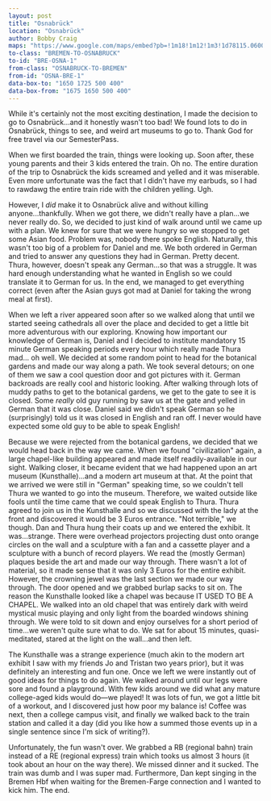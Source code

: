 ```yaml
---
layout: post
title: "Osnabrück"
location: "Osnabrück"
author: Bobby Craig
maps: "https://www.google.com/maps/embed?pb=!1m18!1m12!1m3!1d78115.06004707942!2d7.985390142329762!3d52.27796588265486!2m3!1f0!2f0!3f0!3m2!1i1024!2i768!4f13.1!3m3!1m2!1s0x47b9e598697b5d4d%3A0x426cf7763005c60!2sOsnabr%C3%BCck%2C+Germany!5e0!3m2!1sen!2sus!4v1489263637904"
to-class: "BREMEN-TO-OSNABRUCK"
to-id: "BRE-OSNA-1"
from-class: "OSNABRUCK-TO-BREMEN"
from-id: "OSNA-BRE-1"
data-box-to: "1650 1725 500 400"
data-box-from: "1675 1650 500 400"
---
```


<div class="{{ page.to-class }}" data-from="{% if page.data-box-from %}{{ page.data-box-from }}{% endif %}" data-to="{% if page.data-box-to %}{{ page.data-box-to }}{% endif %}">
<p>While it's certainly not the most exciting destination, I made the decision to go to Osnabrück...and it honestly wasn't too bad! We found lots to do in Osnabrück, things to see, and weird art museums to go to. Thank God for free travel via our SemesterPass.</p>

<p>When we first boarded the train, things were looking up. Soon after, these young parents and their 3 kids entered the train. Oh no. The entire duration of the trip to Osnabrück the kids screamed and yelled and it was miserable. Even more unfortunate was the fact that I didn't have my earbuds, so I had to rawdawg the entire train ride with the children yelling. Ugh.</p>

<p>However, I <em>did</em> make it to Osnabrück alive and without killing anyone...thankfully. When we got there, we didn't really have a plan...we never really do. So, we decided to just kind of walk around until we came up with a plan. We knew for sure that we were hungry so we stopped to get some Asian food. Problem was, nobody there spoke English. Naturally, this wasn't too big of a problem for Daniel and me. We both ordered in German and tried to answer any questions they had in German. Pretty decent. Thura, however, doesn't speak any German...so that was a struggle. It was hard enough understanding what he wanted in English so we could translate it to German for us. In the end, we managed to get everything correct (even after the Asian guys got mad at Daniel for taking the wrong meal at first).</p>

<p>When we left a river appeared soon after so we walked along that until we started seeing cathedrals all over the place and decided to get a little bit more adventurous with our exploring. Knowing how important our knowledge of German is, Daniel and I decided to institute mandatory 15 minute German speaking periods every hour which really made Thura mad... oh well. We decided at some random point to head for the botanical gardens and made our way along a path. We took several detours; on one of them we saw a cool question door and got pictures with it. German backroads are really cool and historic looking. After walking through lots of muddy paths to get to the botanical gardens, we get to the gate to see it is closed. Some <em>really</em> old guy running by saw us at the gate and yelled in German that it was close. Daniel said we didn't speak German so he (surprisingly) told us it was closed in English and ran off. I never would have expected some old guy to be able to speak English!</p>
</div>

<p>Because we were rejected from the botanical gardens, we decided that we would head back in the way we came. When we found "civilization" again, a large chapel-like building appeared and made itself readily-available in our sight. Walking closer, it became evident that we had happened upon an art museum (Kunsthalle)...and a modern art museum at that. At the point that we arrived we were still in "German" speaking time, so we couldn't tell Thura we wanted to go into the museum. Therefore, we waited outside like fools until the time came that we could speak English to Thura. Thura agreed to join us in the Kunsthalle and so we discussed with the lady at the front and discovered it would be 3 Euros entrance. "Not terrible," we though. Dan and Thura hung their coats up and we entered the exhibit. It was...strange. There were overhead projectors projecting dust onto orange circles on the wall and a sculpture with a fan and a cassette player and a sculpture with a bunch of record players. We read the (mostly German) plaques beside the art and made our way through. There wasn't a lot of material, so it made sense that it was only 3 Euros for the entire exhibit. However, the crowning jewel was the last section we made our way through. The door opened and we grabbed burlap sacks to sit on. The reason the Kunsthalle looked like a chapel was because IT USED TO BE A CHAPEL. We walked into an old chapel that was entirely dark with weird mystical music playing and only light from the boarded windows shining through. We were told to sit down and enjoy ourselves for a short period of time...we weren't quite sure what to do. We sat for about 15 minutes, quasi-meditated, stared at the light on the wall...and then left.</p>

<div class="{{ page.from-class }}" data-from="{% if page.data-box-to %}{{ page.data-box-to }}{% endif %}" data-to="{% if page.data-box-from %}{{ page.data-box-from }}{% endif %}">

<p>The Kunsthalle was a strange experience (much akin to the modern art exhibit I saw with my friends Jo and Tristan two years prior), but it was definitely an interesting and fun one. Once we left we were instantly out of good ideas for things to do again. We walked around until our legs were sore and found a playground. With few kids around we did what any mature college-aged kids would do&mdash;we played! It was lots of fun, we got a little bit of a workout, and I discovered just how poor my balance is! Coffee was next, then a college campus visit, and finally we walked back to the train station and called it a day (did you like how a summed those events up in a single sentence since I'm sick of writing?).</p>

<p>Unfortunately, the fun wasn't over. We grabbed a RB (regional bahn) train instead of a RE (regional express) train which tooks us almost 3 hours (it took about an hour on the way there). We missed dinner and it sucked. The train was dumb and I was super mad. Furthermore, Dan kept singing in the Bremen Hbf when waiting for the Bremen-Farge connection and I wanted to kick him. The end.</p>

</div>
